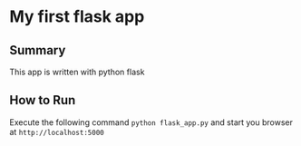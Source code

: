 # My first flask app
## Summary
This app is written with python flask
## How to Run
Execute the following command `python flask_app.py` and start you browser at
`http://localhost:5000`
